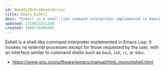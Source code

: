 ```yaml
---
id: 9wyddy29rkvj8eqscdcruyc
title: Emacs Eshell
desc: "Eshell is a shell-like command interpreter implemented in Emacs Lisp."
updated: 1710923251248
created: 1680276499466
---
```


Eshell is a shell-like command interpreter implemented in Emacs Lisp. It invokes
no external processes except for those requested by the user, with an interface
similar to command shells such as `bash`, `zsh`, `rc`, or `4dos`.

- https://www.gnu.org/software/emacs/manual/html_mono/eshell.html
